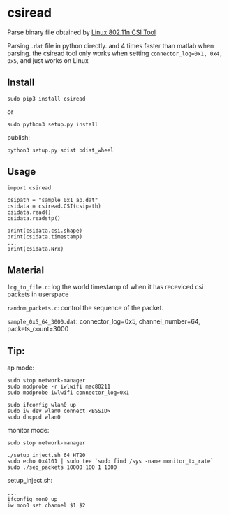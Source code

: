 # csiread

Parse binary file obtained by 
[Linux 802.11n CSI Tool](https://dhalperi.github.io/linux-80211n-csitool/)

Parsing `.dat` file in python directly. and 4 times faster than matlab when 
parsing. the csiread tool only works when setting `connector_log=0x1, 0x4, 0x5`,
and just works on Linux

## Install 

    sudo pip3 install csiread

or  

    sudo python3 setup.py install

publish:  

    python3 setup.py sdist bdist_wheel

## Usage

    import csiread

    csipath = "sample_0x1_ap.dat"
    csidata = csiread.CSI(csipath)
    csidata.read()
    csidata.readstp()

    print(csidata.csi.shape)
    print(csidata.timestamp)
    ...
    print(csidata.Nrx)

## Material 

`log_to_file.c`: log the world timestamp of when it has receviced csi packets in userspace

`random_packets.c`: control the sequence of the packet.

`sample_0x5_64_3000.dat`: connector_log=0x5, channel_number=64, packets_count=3000

## Tip:
ap mode:

    sudo stop network-manager
    sudo modprobe -r iwlwifi mac80211
    sudo modprobe iwlwifi connector_log=0x1

    sudo ifconfig wlan0 up
    sudo iw dev wlan0 connect <BSSID>
    sudo dhcpcd wlan0

monitor mode: 

    sudo stop network-manager

    ./setup_inject.sh 64 HT20
    sudo echo 0x4101 | sudo tee `sudo find /sys -name monitor_tx_rate`
    sudo ./seq_packets 10000 100 1 1000

setup_inject.sh:

    ...
    ifconfig mon0 up
    iw mon0 set channel $1 $2
